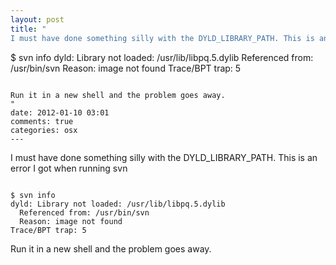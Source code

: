 ```yaml
---
layout: post
title: "
I must have done something silly with the DYLD_LIBRARY_PATH. This is an error I got when running svn

```

$ svn info 
dyld: Library not loaded: /usr/lib/libpq.5.dylib
  Referenced from: /usr/bin/svn
  Reason: image not found
Trace/BPT trap: 5

```

Run it in a new shell and the problem goes away.
"
date: 2012-01-10 03:01
comments: true
categories: osx
---
```


I must have done something silly with the DYLD_LIBRARY_PATH. This is an error I got when running svn

```

$ svn info 
dyld: Library not loaded: /usr/lib/libpq.5.dylib
  Referenced from: /usr/bin/svn
  Reason: image not found
Trace/BPT trap: 5

```

Run it in a new shell and the problem goes away.

